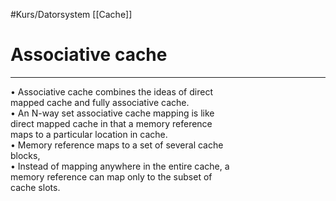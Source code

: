 #Kurs/Datorsystem 
[[Cache]]
# Associative cache
***
• Associative cache combines the ideas of direct  
mapped cache and fully associative cache.  
• An N-way set associative cache mapping is like  
direct mapped cache in that a memory reference  
maps to a particular location in cache.  
• Memory reference maps to a set of several cache  
blocks,  
• Instead of mapping anywhere in the entire cache, a  
memory reference can map only to the subset of  
cache slots.